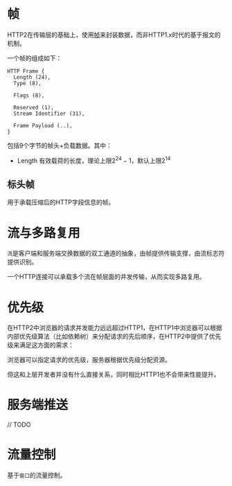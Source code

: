 # 帧

HTTP2在传输层的基础上，使用[帧](https://httpwg.org/specs/rfc9113.html#rfc.section.4)来封装数据，而非HTTP1.x时代的基于报文的机制。

一个帧的组成如下：

```
HTTP Frame {
  Length (24),
  Type (8),

  Flags (8),

  Reserved (1),
  Stream Identifier (31),

  Frame Payload (..),
}
```

包括9个字节的帧头+负载数据。其中：

- Length 有效载荷的长度，理论上限$2^{24}-1$，默认上限$2^{14}$

## 标头帧

用于承载压缩后的HTTP字段信息的帧。

# 流与多路复用

`流`是客户端和服务端交换数据的双工通道的抽象，由帧提供传输支撑，由流标志符提供识别。

一个HTTP连接可以承载多个流在帧层面的并发传输，从而实现多路复用。

# 优先级

在HTTP2中浏览器的请求并发能力远远超过HTTP1，在HTTP1中浏览器可以根据内部优先级算法（比如依赖树）来分配请求的先后顺序，在HTTP2中提供了优先级来满足这方面的需求：

浏览器可以指定请求的优先级，服务器根据优先级分配资源。

但这和上层开发者并没有什么直接关系，同时相比HTTP1也不会带来性能提升。

# 服务端推送

// TODO

# 流量控制

基于`窗口`的流量控制。